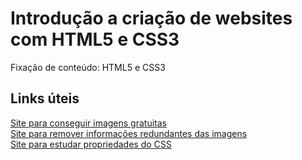 # Introdução a criação de websites com HTML5 e CSS3

Fixação de conteúdo: HTML5 e CSS3

## Links úteis

[Site para conseguir imagens gratuitas](https://unsplash.com) <br>
[Site para remover informações redundantes das imagens](https://tinypng.com) <br>
[Site para estudar propriedades do CSS](https://developer.mozilla.org/pt-BR/) <br>
